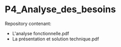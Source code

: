 # P4_Analyse_des_besoins

Repository contenant:

  - L'analyse fonctionnelle.pdf
  - La présentation et solution technique.pdf
